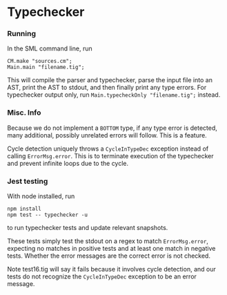 # Typechecker

### Running
In the SML command line, run 

```
CM.make "sources.cm";
Main.main "filename.tig";
```

This will compile the parser and typechecker, parse the input file into an AST, print the AST to stdout, and then finally print any type errors. For typechecker output only, run `Main.typecheckOnly "filename.tig";` instead.

### Misc. Info

Because we do not implement a `BOTTOM` type, if any type error is detected, many additional, possibly unrelated errors will follow. This is a feature.

Cycle detection uniquely throws a `CycleInTypeDec` exception instead of calling `ErrorMsg.error`. This is to terminate execution of the typechecker and prevent infinite loops due to the cycle.


### Jest testing
With node installed, run
```
npm install
npm test -- typechecker -u 
```
to run typechecker tests and update relevant snapshots.

These tests simply test the stdout on a regex to match `ErrorMsg.error`, expecting no matches in positive tests and at least one match in negative tests. Whether the error messages are the correct error is not checked.

Note test16.tig will say it fails because it involves cycle detection, and our tests do not recognize the `CycleInTypeDec` exception to be an error message.
